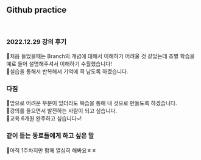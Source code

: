 ## Github practice
<br/>

### 2022.12.29 강의 후기
:purple_heart:처음 들었을때는 Branch의 개념에 대해서 이해하기 어려울 것 같았는데 조별 학습을 예로 들어 설명해주셔서 이해하기 수월했습니다!  
:purple_heart:실습을 통해서 반복해서 기억에 콕 남도록 하겠습니다.

### 다짐
:purple_heart:앞으로 어려운 부분이 있더라도 복습을 통해 내 것으로 만들도록 하겠습니다.  
:purple_heart:강의를 들으면서 발전하는 사람이 되고 싶습니다.  
:purple_heart:교육 6개원 완주하고 싶습니다~!

### 같이 듣는 동료들에게 하고 싶은 말
:purple_heart:아직 1주차지만 함께 열심히 해봐요ㅎㅎ 
